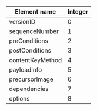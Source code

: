 | Element name     | Integer |
| ---------------- | ------- |
| versionID        | 0       |
| sequenceNumber   | 1       |
| preConditions    | 2       |
| postConditions   | 3       |
| contentKeyMethod | 4       |
| payloadInfo      | 5       |
| precursorImage   | 6       |
| dependencies     | 7       |
| options          | 8       |

